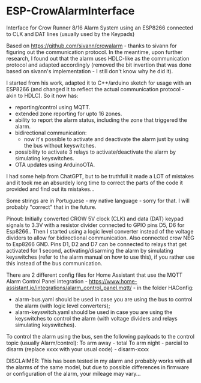 # ESP-CrowAlarmInterface
Interface for Crow Runner 8/16 Alarm System using an ESP8266 connected to CLK and DAT lines (usually used by the Keypads)

Based on https://github.com/sivann/crowalarm - thanks to sivann for figuring out the communication protocol.
In the meantime, upon further research, I found out that the alarm uses HDLC-like as the communication protocol and adapted accordingly (removed the bit invertion that was done based on sivann's implementation - I still don't know why he did it).

I started from his work, adapted it to C++/arduino sketch for usage with an ESP8266 (and changed it to reflect the actual communication protocol - akin to HDLC).
So it now has:
- reporting/control using MQTT.
- extended zone reporting for upto 16 zones.
- ability to report the alarm status, including the zone that triggered the alarm.
- bidirectional communication:
  - now it's possible to activate and deactivate the alarm just by using the bus without keyswitches.
- possibility to activate 3 relays to activate/deactivate the alarm by simulating keyswitches.
- OTA updates using ArduinoOTA.

I had some help from ChatGPT, but to be truthfull it made a LOT of mistakes and it took me an absurdely long time to correct the parts of the code it provided and find out its mistakes...

Some strings are in Portuguese - my native language - sorry for that. I will probably "correct" that in the future.

Pinout: Initially converted CROW 5V clock (CLK) and data (DAT) keypad signals to 3.3V with a resistor divider connected to GPIO pins D5, D6 for Esp8266.. Then I started using a logic level converter instead of the voltage dividers to allow for bidirectional communication.
Also connected crow NEG to Esp8266 GND.
Pins D1, D2 and D7 can be connected to relays that get activated for 1 second, activating/disarming the alarm by simulating keyswitches (refer to the alarm manual on how to use this), if you rather use this instead of the bus communication.

There are 2 different config files for Home Assistant that use the MQTT Alarm Control Panel integration - https://www.home-assistant.io/integrations/alarm_control_panel.mqtt/ - in the folder HAConfig:
- alarm-bus.yaml should be used in case you are using the bus to control the alarm (with logic level converters);
- alarm-keyswitch.yaml should be used in case you are using the keyswitches to control the alarm (with voltage dividers and relays simulating keyswitches).

To control the alarm using the bus, sen the following payloads to the control topic (usually Alarm/control):
To arm away - total
To arm night - parcial
to disarm (replace xxxx with your usual code) - disarm-xxxx

DISCLAIMER: This has been tested in my alarm and probably works with all the alarms of the same model, but due to possible differences in firmware or configuration of the alarm, your mileage may vary...
